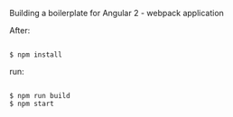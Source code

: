Building a boilerplate for Angular 2 - webpack application

<p>After:</p>
<pre><code>
$ npm install
</code></pre>

<p>run:</p>
<pre><code>
$ npm run build
$ npm start
</code></pre>